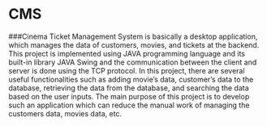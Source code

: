 # CMS

###Cinema Ticket Management System is basically a desktop application, which manages the data of customers, movies, and tickets at the backend. This project is implemented using JAVA programming language and its built-in library JAVA Swing and the communication between the client and server is done using the TCP protocol. In this project, there are several useful functionalities such as adding movie’s data, customer’s data to the database, retrieving the data from the database, and searching the data based on the user inputs. The main purpose of this project is to develop such an application which can reduce the manual work of managing the customers data, movies data, etc.
